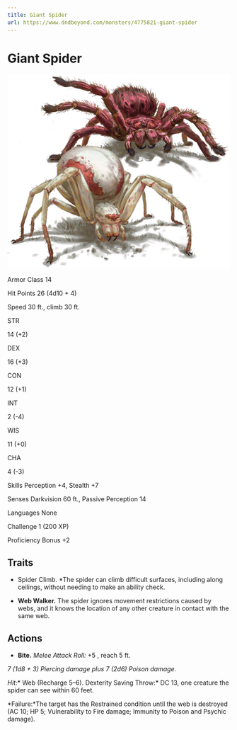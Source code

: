 ```yaml
---
title: Giant Spider
url: https://www.dndbeyond.com/monsters/4775821-giant-spider
---
```


# Giant Spider

![Giant Spider](giant-spider.png)

Armor Class
14

Hit Points
26
(4d10 + 4)

Speed
30 ft., climb 30 ft.

STR

14
(+2)

DEX

16
(+3)

CON

12
(+1)

INT

2
(-4)

WIS

11
(+0)

CHA

4
(-3)

Skills
Perception +4, Stealth +7

Senses
Darkvision 60 ft., Passive Perception 14

Languages
None

Challenge
1 (200 XP)

Proficiency Bonus
+2

## Traits

* Spider Climb. *The spider can climb difficult surfaces, including along ceilings, without needing to make an ability check.

* **Web Walker.** The spider ignores movement restrictions caused by webs, and it knows the location of any other creature in contact with the same web.

## Actions

* **Bite.** *Melee Attack Roll:* +5 , reach 5 ft.

*7 (1d8 + 3) Piercing damage plus 7 (2d6) Poison damage.*

*Hit:** Web (Recharge 5–6). Dexterity Saving Throw:* DC 13, one creature the spider can see within 60 feet.

*Failure:*The target has the Restrained condition until the web is destroyed (AC 10; HP 5; Vulnerability to Fire damage; Immunity to Poison and Psychic damage).